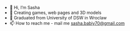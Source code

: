 - 👋 Hi, I’m Sasha
- 👀 Creating games, web pages and 3D models
- 🌱 Graduated from University of DSW in Wroclaw
- 📫 How to reach me - mail me sasha.babiy70@gmail.com

<!---
AleksanderBabii/AleksanderBabii is a ✨ special ✨ repository because its `README.md` (this file) appears on your GitHub profile.
You can click the Preview link to take a look at your changes.
--->
